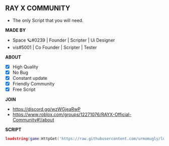 ## RAY X COMMUNITY
* The only Script that you will need.

**__MADE BY__** 
* Space 🪐#0239 | Founder | Scripter | Ui Designer
* vis#5001 | Co Founder | Scripter | Tester

**__ABOUT__**
- [x] High Quality
- [x] No Bug
- [x] Constant update
- [x] Friendly Community
- [x] Free Script 

**__JOIN__**
* https://discord.gg/wzWGjeaRwP
* https://www.roblox.com/groups/12271076/RAYX-Official-Community#!/about

**__SCRIPT__**
```lua
loadstring(game:HttpGet('https://raw.githubusercontent.com/urmomugly/lua-project/main/Script%26/RAYXV001'))()
```
